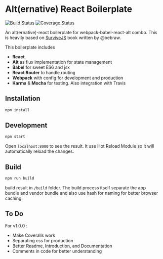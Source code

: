 Alt(ernative) React Boilerplate
================================
[![Build Status](https://travis-ci.org/iamn00b/alternative-react-boilerplate.svg?branch=master)](https://travis-ci.org/iamn00b/alternative-react-boilerplate)
[![Coverage Status](https://coveralls.io/repos/github/iamn00b/alternative-react-boilerplate/badge.svg?branch=master)](https://coveralls.io/github/iamn00b/alternative-react-boilerplate?branch=master)

An alt(ernative)-react boilerplate for webpack-babel-react-alt combo. 
This is heavily based on [SurviveJS](https://survivejs.com) book written by @bebraw.

This boilerplate includes
* __React__ 
* __Alt__ as flux implementation for state management
* __Babel__ for sweet ES6 and jsx
* __React Router__ to handle routing
* __Webpack__ with config for development and production
* __Karma__ & __Mocha__ for testing. Also integration with Travis

## Installation
``` bash
npm install 
```

## Development
``` bash 
npm start 
```
Open ``localhost:8080`` to see the result. It use Hot Reload Module so it will
automatically reload the changes.

## Build
``` bash 
npm run build 
```
build result in ``/build`` folder. The build process itself separate the app bundle and vendor bundle and also use hash for naming for better browser caching.

## To Do
For v1.0.0 :
* Make Coveralls work
* Separating css for production
* Better Readme, Introduction, and Documentation
* Comments in code for better understanding